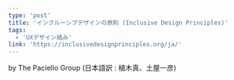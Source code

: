 ```yaml
---
type: 'post'
title: 'インクルーシブデザインの原則 (Inclusive Design Principles)'
tags:
  - 'UXデザイン絡み'
link: 'https://inclusivedesignprinciples.org/ja/'
---
```

 by The Paciello Group (日本語訳 : 植木真、土屋一彦)
